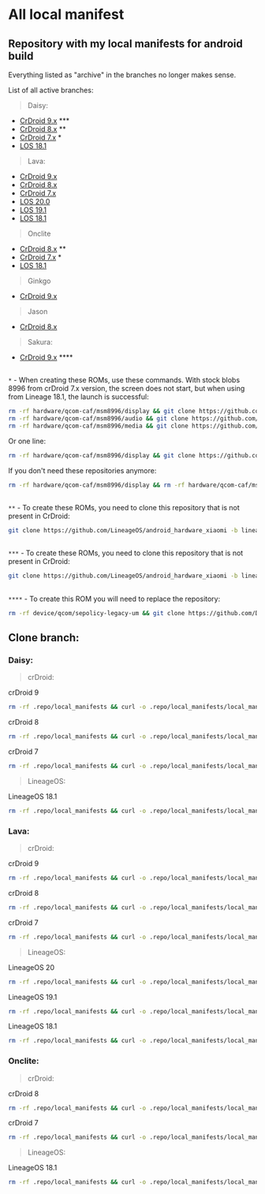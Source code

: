 # All local manifest
## Repository with my local manifests for android build

Everything listed as "archive" in the branches no longer makes sense.

List of all active branches:

> Daisy: 
- [CrDroid 9.x](https://github.com/WolfAURman/local_manifest/tree/CrDroid9.x-daisy_msm8953) ***
- [CrDroid 8.x](https://github.com/WolfAURman/local_manifest/tree/CrDroid8.x-daisy_msm8953) **
- [CrDroid 7.x](https://github.com/WolfAURman/local_manifest/tree/CrDroid7.x-daisy_msm8953) *
- [LOS 18.1](https://github.com/WolfAURman/local_manifest/tree/los18.1-daisy_msm8953)

> Lava:
- [CrDroid 9.x](https://github.com/WolfAURman/local_manifest/tree/CrDroid9.x-mt6768-S_V)
- [CrDroid 8.x](https://github.com/WolfAURman/local_manifest/tree/CrDroid8.x-mt6768-S_V)
- [CrDroid 7.x](https://github.com/WolfAURman/local_manifest/tree/crdroid7.x-mt6768PHQ-NewKernel)
- [LOS 20.0](https://github.com/WolfAURman/local_manifest/tree/los20.0-mt6768-S_V)
- [LOS 19.1](https://github.com/WolfAURman/local_manifest/tree/los19.1-mt6768-S_V)
- [LOS 18.1](https://github.com/WolfAURman/local_manifest/tree/los18.1-mt6768PHQ-NewKernel)

> Onclite
- [CrDroid 8.x](https://github.com/WolfAURman/local_manifest/tree/CrDroid8.x-onclite_msm8953) **
- [CrDroid 7.x](https://github.com/WolfAURman/local_manifest/tree/los18.1-onclite) *
- [LOS 18.1](https://github.com/WolfAURman/local_manifest/tree/los18.1-onclite)

> Ginkgo
- [CrDroid 9.x](https://github.com/WolfAURman/local_manifest/tree/CrDroid9.x-ginkgo_sm6125)

> Jason
- [CrDroid 8.x](https://github.com/WolfAURman/local_manifest/blob/CrDroid8.x-jason_sdm660/local_manifest.xml)

> Sakura:
- [CrDroid 9.x](https://github.com/WolfAURman/local_manifest/tree/CrDroid9.x-sakura_msm8953) ****

##

```*``` - When creating these ROMs, use these commands. With stock blobs 8996 from crDroid 7.x version, the screen does not start, but when using from Lineage 18.1, the launch is successful:
```bash
rm -rf hardware/qcom-caf/msm8996/display && git clone https://github.com/LineageOS/android_hardware_qcom_display -b lineage-18.1-caf-msm8996 hardware/qcom-caf/msm8996/display
rm -rf hardware/qcom-caf/msm8996/audio && git clone https://github.com/LineageOS/android_hardware_qcom_audio -b lineage-18.1-caf-msm8996 hardware/qcom-caf/msm8996/audio
rm -rf hardware/qcom-caf/msm8996/media && git clone https://github.com/LineageOS/android_hardware_qcom_media -b lineage-18.1-caf-msm8996 hardware/qcom-caf/msm8996/media
```

Or one line:
```bash
rm -rf hardware/qcom-caf/msm8996/display && git clone https://github.com/LineageOS/android_hardware_qcom_display -b lineage-18.1-caf-msm8996 hardware/qcom-caf/msm8996/display && rm -rf hardware/qcom-caf/msm8996/audio && git clone https://github.com/LineageOS/android_hardware_qcom_audio -b lineage-18.1-caf-msm8996 hardware/qcom-caf/msm8996/audio && rm -rf hardware/qcom-caf/msm8996/media && git clone https://github.com/LineageOS/android_hardware_qcom_media -b lineage-18.1-caf-msm8996 hardware/qcom-caf/msm8996/media
```

If you don't need these repositories anymore:
```bash
rm -rf hardware/qcom-caf/msm8996/display && rm -rf hardware/qcom-caf/msm8996/audio && rm -rf hardware/qcom-caf/msm8996/media
```

##

```**``` - To create these ROMs, you need to clone this repository that is not present in CrDroid:
```bash
git clone https://github.com/LineageOS/android_hardware_xiaomi -b lineage-19.1 hardware/xiaomi
```

##

```***``` - To create these ROMs, you need to clone this repository that is not present in CrDroid:
```bash
git clone https://github.com/LineageOS/android_hardware_xiaomi -b lineage-20 hardware/xiaomi
```

##

```****``` - To create this ROM you will need to replace the repository:
```bash
rm -rf device/qcom/sepolicy-legacy-um && git clone https://github.com/Dev-msm8953/platform_device_qcom_sepolicy-legacy-um device/qcom/sepolicy-legacy-um
```

## Clone branch:

### Daisy:

> crDroid:

crDroid 9
```bash
rm -rf .repo/local_manifests && curl -o .repo/local_manifests/local_manifest.xml https://raw.githubusercontent.com/WolfAURman/local_manifest/CrDroid9.x-daisy_msm8953/local_manifest.xml --create-dirs
```

crDroid 8
```bash
rm -rf .repo/local_manifests && curl -o .repo/local_manifests/local_manifest.xml https://raw.githubusercontent.com/WolfAURman/local_manifest/CrDroid8.x-daisy_msm8953/local_manifest.xml --create-dirs
```

crDroid 7
```bash
rm -rf .repo/local_manifests && curl -o .repo/local_manifests/local_manifest.xml https://raw.githubusercontent.com/WolfAURman/local_manifest/CrDroid7.x-daisy_msm8953/local_manifest.xml --create-dirs
```
> LineageOS:

LineageOS 18.1
```bash
rm -rf .repo/local_manifests && curl -o .repo/local_manifests/local_manifest.xml https://raw.githubusercontent.com/WolfAURman/local_manifest/los18.1-daisy_msm8953/local_manifest.xml --create-dirs
```

### Lava:
>crDroid:

crDroid 9
```bash
rm -rf .repo/local_manifests && curl -o .repo/local_manifests/local_manifest.xml https://raw.githubusercontent.com/WolfAURman/local_manifest/CrDroid9.x-mt6768-S_V/local_manifest.xml --create-dirs
```

crDroid 8
```bash
rm -rf .repo/local_manifests && curl -o .repo/local_manifests/local_manifest.xml https://raw.githubusercontent.com/WolfAURman/local_manifest/CrDroid8.x-mt6768-S_V/local_manifest.xml --create-dirs
```

crDroid 7
```bash
rm -rf .repo/local_manifests && curl -o .repo/local_manifests/local_manifest.xml https://raw.githubusercontent.com/WolfAURman/local_manifest/crdroid7.x-mt6768PHQ-NewKernel/local_manifest.xml --create-dirs
```

> LineageOS:

LineageOS 20
```bash
rm -rf .repo/local_manifests && curl -o .repo/local_manifests/local_manifest.xml https://raw.githubusercontent.com/WolfAURman/local_manifest/los20.0-mt6768-S_V/local_manifest.xml --create-dirs
```

LineageOS 19.1
```bash
rm -rf .repo/local_manifests && curl -o .repo/local_manifests/local_manifest.xml https://raw.githubusercontent.com/WolfAURman/local_manifest/los19.1-mt6768-S_V/local_manifest.xml --create-dirs
```

LineageOS 18.1
```bash
rm -rf .repo/local_manifests && curl -o .repo/local_manifests/local_manifest.xml https://raw.githubusercontent.com/WolfAURman/local_manifest/los18.1-mt6768PHQ-NewKernel/local_manifest.xml --create-dirs
```

### Onclite:
>crDroid:

crDroid 8
```bash
rm -rf .repo/local_manifests && curl -o .repo/local_manifests/local_manifest.xml https://raw.githubusercontent.com/WolfAURman/local_manifest/CrDroid8.x-onclite_msm8953/local_manifest.xml --create-dirs
```

crDroid 7
```bash
rm -rf .repo/local_manifests && curl -o .repo/local_manifests/local_manifest.xml https://raw.githubusercontent.com/WolfAURman/local_manifest/los18.1-onclite/local_manifest.xml --create-dirs
```

> LineageOS:

LineageOS 18.1
```bash
rm -rf .repo/local_manifests && curl -o .repo/local_manifests/local_manifest.xml https://raw.githubusercontent.com/WolfAURman/local_manifest/los18.1-onclite/local_manifest.xml --create-dirs
```

